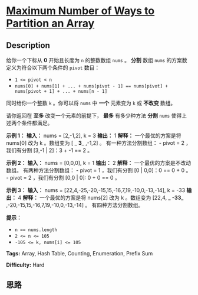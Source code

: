 # [Maximum Number of Ways to Partition an Array][title]

## Description

给你一个下标从 **0**  开始且长度为 `n` 的整数数组 `nums` 。 **分割**  数组 `nums` 的方案数定义为符合以下两个条件的
`pivot` 数目：

  * `1 <= pivot < n`
  * `nums[0] + nums[1] + ... + nums[pivot - 1] == nums[pivot] + nums[pivot + 1] + ... + nums[n - 1]`

同时给你一个整数 `k` 。你可以将 `nums` 中  **一个**  元素变为 `k` 或  **不改变**  数组。

请你返回在 **至多**  改变一个元素的前提下， **最多**  有多少种方法 **分割**  `nums` 使得上述两个条件都满足。



**示例 1：**
            **输入：** nums = [2,-1,2], k = 3    **输出：** 1    **解释：** 一个最优的方案是将 nums[0] 改为 k 。数组变为 [ _ **3**_ ,-1,2] 。    有一种方法分割数组：    - pivot = 2 ，我们有分割 [3,-1 | 2]：3 + -1 == 2 。    

**示例 2：**
            **输入：** nums = [0,0,0], k = 1    **输出：** 2    **解释：** 一个最优的方案是不改动数组。    有两种方法分割数组：    - pivot = 1 ，我们有分割 [0 | 0,0]：0 == 0 + 0 。    - pivot = 2 ，我们有分割 [0,0 | 0]: 0 + 0 == 0 。    

**示例 3：**
            **输入：** nums = [22,4,-25,-20,-15,15,-16,7,19,-10,0,-13,-14], k = -33    **输出：** 4    **解释：** 一个最优的方案是将 nums[2] 改为 k 。数组变为 [22,4, _ **-33**_ ,-20,-15,15,-16,7,19,-10,0,-13,-14] 。    有四种方法分割数组。    



**提示：**

  * `n == nums.length`
  * `2 <= n <= 105`
  * `-105 <= k, nums[i] <= 105`


**Tags:** Array, Hash Table, Counting, Enumeration, Prefix Sum

**Difficulty:** Hard

## 思路

[title]: https://leetcode-cn.com/problems/maximum-number-of-ways-to-partition-an-array
